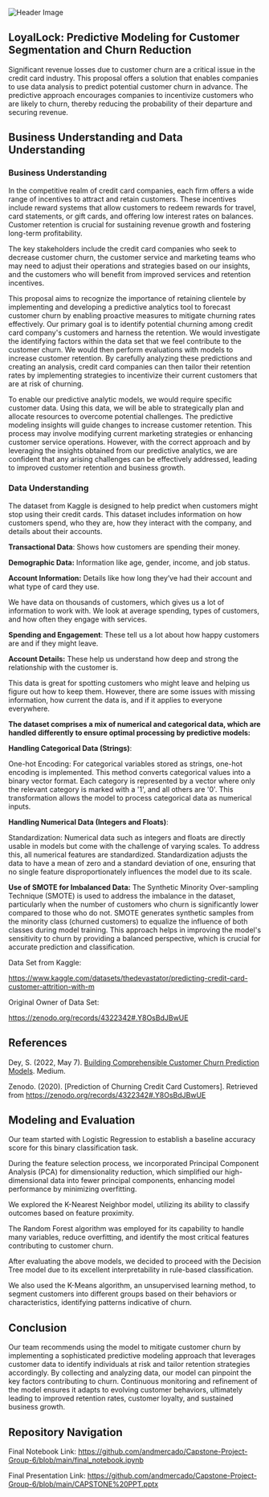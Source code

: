 ![Header Image](https://github.com/andmercado/Capstone-Project-Group-6/assets/159932014/7409f5bc-d706-4524-a64a-4eab1d0351f0)

## LoyalLock: Predictive Modeling for Customer Segmentation and Churn Reduction

Significant revenue losses due to customer churn are a critical issue in the credit card industry. This proposal offers a solution that enables companies to use data analysis to predict potential customer churn in advance. The predictive approach encourages companies to incentivize customers who are likely to churn, thereby reducing the probability of their departure and securing revenue. 

## Business Understanding and Data Understanding

### Business Understanding

In the competitive realm of credit card companies, each firm offers a wide range of incentives to attract and retain customers. These incentives include reward systems that allow customers to redeem rewards for travel, card statements, or gift cards, and offering low interest rates on balances. Customer retention is crucial for sustaining revenue growth and fostering long-term profitability.

The key stakeholders include the credit card companies who seek to decrease customer churn, the customer service and marketing teams who may need to adjust their operations and strategies based on our insights, and the customers who will benefit from improved services and retention incentives.

This proposal aims to recognize the importance of retaining clientele by implementing and developing a predictive analytics tool to forecast customer churn by enabling proactive measures to mitigate churning rates effectively. Our primary goal is to identify potential churning among credit card company's customers and harness the retention. We would investigate the identifying factors within the data set that we feel contribute to the customer churn. We would then perform evaluations with models to increase customer retention. By carefully analyzing these predictions and creating an analysis, credit card companies can then tailor their retention rates by implementing strategies to incentivize their current customers that are at risk of churning.

To enable our predictive analytic models, we would require specific customer data. Using this data, we will be able to strategically plan and allocate resources to overcome potential challenges. The predictive modeling insights will guide changes to increase customer retention. This process may involve modifying current marketing strategies or enhancing customer service operations. However, with the correct approach and by leveraging the insights obtained from our predictive analytics, we are confident that any arising challenges can be effectively addressed, leading to improved customer retention and business growth.

### Data Understanding

The dataset from Kaggle is designed to help predict when customers might stop using their credit cards. This dataset includes information on how customers spend, who they are, how they interact with the company, and details about their accounts. 

**Transactional Data**: Shows how customers are spending their money.

**Demographic Data:** Information like age, gender, income, and job status.

**Account Information:** Details like how long they’ve had their account and what type of card they use.

We have data on thousands of customers, which gives us a lot of information to work with. We look at average spending, types of customers, and how often they engage with services.

**Spending and Engagement**: These tell us a lot about how happy customers are and if they might leave.

**Account Details:** These help us understand how deep and strong the relationship with the customer is.

This data is great for spotting customers who might leave and helping us figure out how to keep them. However, there are some issues with missing information, how current the data is, and if it applies to everyone everywhere.


**The dataset comprises a mix of numerical and categorical data, which are handled differently to ensure optimal processing by predictive models:**

**Handling Categorical Data (Strings)**:

One-hot Encoding: For categorical variables stored as strings, one-hot encoding is implemented. This method converts categorical values into a binary vector format. Each category is represented by a vector where only the relevant category is marked with a '1', and all others are '0'. This transformation allows the model to process categorical data as numerical inputs.

**Handling Numerical Data (Integers and Floats)**:

Standardization: Numerical data such as integers and floats are directly usable in models but come with the challenge of varying scales. To address this, all numerical features are standardized. Standardization adjusts the data to have a mean of zero and a standard deviation of one, ensuring that no single feature disproportionately influences the model due to its scale.

**Use of SMOTE for Imbalanced Data:** The Synthetic Minority Over-sampling Technique (SMOTE) is used to address the imbalance in the dataset, particularly when the number of customers who churn is significantly lower compared to those who do not. SMOTE generates synthetic samples from the minority class (churned customers) to equalize the influence of both classes during model training. This approach helps in improving the model's sensitivity to churn by providing a balanced perspective, which is crucial for accurate prediction and classification.

Data Set from Kaggle: 

https://www.kaggle.com/datasets/thedevastator/predicting-credit-card-customer-attrition-with-m

Original Owner of Data Set:

https://zenodo.org/records/4322342#.Y8OsBdJBwUE

## References

Dey, S. (2022, May 7). [Building Comprehensible Customer Churn Prediction Models](https://medium.com/swlh/building-comprehensible-customer-churn-prediction-models-ca61ecce529d). Medium.

Zenodo. (2020). [Prediction of Churning Credit Card Customers]. Retrieved from https://zenodo.org/records/4322342#.Y8OsBdJBwUE

## Modeling and Evaluation

Our team started with Logistic Regression to establish a baseline accuracy score for this binary classification task.

During the feature selection process, we incorporated Principal Component Analysis (PCA) for dimensionality reduction, which simplified our high-dimensional data into fewer principal components, enhancing model performance by minimizing overfitting.

We explored the K-Nearest Neighbor model, utilizing its ability to classify outcomes based on feature proximity.

The Random Forest algorithm was employed for its capability to handle many variables, reduce overfitting, and identify the most critical features contributing to customer churn.

After evaluating the above models, we decided to proceed with the Decision Tree model due to its excellent interpretability in rule-based classification.

We also used the K-Means algorithm, an unsupervised learning method, to segment customers into different groups based on their behaviors or characteristics, identifying patterns indicative of churn.


## Conclusion

Our team recommends using the model to mitigate customer churn by implementing a sophisticated predictive modeling approach that leverages customer data to identify individuals at risk and tailor retention strategies accordingly. By collecting and analyzing data, our model can pinpoint the key factors contributing to churn. Continuous monitoring and refinement of the model ensures it adapts to evolving customer behaviors, ultimately leading to improved retention rates, customer loyalty, and sustained business growth.


## Repository Navigation
Final Notebook Link: https://github.com/andmercado/Capstone-Project-Group-6/blob/main/final_notebook.ipynb

Final Presentation Link: https://github.com/andmercado/Capstone-Project-Group-6/blob/main/CAPSTONE%20PPT.pptx
